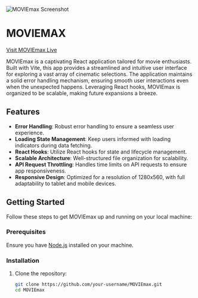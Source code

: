 ![MOVIEmax Screenshot](https://i.ibb.co/Y2jCbxw/2023-10-23-013031.png)

# MOVIEMAX
[Visit MOVIEmax Live](https://65359fd48b4dfd373a51f54d--stupendous-zabaione-094f20.netlify.app/)

MOVIEmax is a captivating React application tailored for movie enthusiasts. Built with Vite, this app provides a streamlined and intuitive user interface for exploring a vast array of cinematic selections. The application maintains a solid error handling mechanism, ensuring smooth user interactions even when the unexpected happens. Leveraging React hooks, MOVIEmax is organized to be scalable, making future expansions a breeze.

## Features

- **Error Handling**: Robust error handling to ensure a seamless user experience.
- **Loading State Management**: Keep users informed with loading indicators during data fetching.
- **React Hooks**: Utilize React hooks for state and lifecycle management.
- **Scalable Architecture**: Well-structured file organization for scalability.
- **API Request Throttling**: Handles time limits on API requests to ensure app responsiveness.
- **Responsive Design**: Optimized for a resolution of 1280x560, with full adaptability to tablet and mobile devices.

## Getting Started

Follow these steps to get MOVIEmax up and running on your local machine:

### Prerequisites

Ensure you have [Node.js](https://nodejs.org/) installed on your machine.

### Installation

1. Clone the repository:
   ```bash
   git clone https://github.com/your-username/MOVIEmax.git
   cd MOVIEmax
